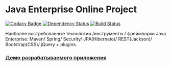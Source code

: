 Java Enterprise Online Project 
===============================
[![Codacy Badge](https://api.codacy.com/project/badge/Grade/304687845f0e4946ab63a2ce17d93b98)](https://www.codacy.com/app/pavlo-plynko/topjava?utm_source=github.com&amp;utm_medium=referral&amp;utm_content=shcho-isle/topjava&amp;utm_campaign=Badge_Grade)
[![Dependency Status](https://dependencyci.com/github/shcho-isle/topjava/badge)](https://dependencyci.com/github/shcho-isle/topjava)
[![Build Status](https://travis-ci.org/shcho-isle/topjava.svg?branch=master)](https://travis-ci.org/shcho-isle/topjava)

Наиболее востребованные технологии /инструменты / фреймворки Java Enterprise:
Maven/ Spring/ Security/ JPA(Hibernate)/ REST(Jackson)/ Bootstrap(CSS)/ jQuery + plugins.

### <a href="http://topjava.herokuapp.com/" target=_blank>Демо разрабатываемого приложения</a>